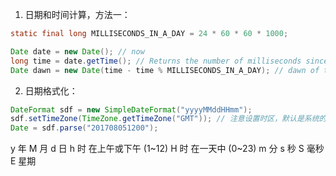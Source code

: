 1. 日期和时间计算，方法一：

```java
static final long MILLISECONDS_IN_A_DAY = 24 * 60 * 60 * 1000;

Date date = new Date(); // now
long time = date.getTime(); // Returns the number of milliseconds since January 1, 1970, 00:00:00 GMT
Date dawn = new Date(time - time % MILLISECONDS_IN_A_DAY); // dawn of today
```

2. 日期格式化：
```java
DateFormat sdf = new SimpleDateFormat("yyyyMMddHHmm");
sdf.setTimeZone(TimeZone.getTimeZone("GMT")); // 注意设置时区，默认是系统的时区
Date = sdf.parse("201708051200");
```
y 年
M 月
d 日
h 时 在上午或下午 (1~12)
H 时 在一天中 (0~23)
m 分
s 秒
S 毫秒
E 星期
